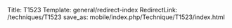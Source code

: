 Title: T1523
Template: general/redirect-index
RedirectLink: /techniques/T1523
save_as: mobile/index.php/Technique/T1523/index.html